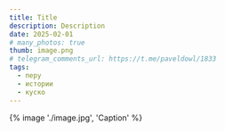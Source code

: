 ```yaml
---
title: Title
description: Description
date: 2025-02-01
# many_photos: true
thumb: image.png
# telegram_comments_url: https://t.me/paveldowl/1833
tags:
  - перу
  - истории
  - куско
---
```


{% image './image.jpg', 'Caption' %}

